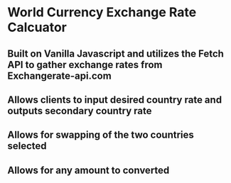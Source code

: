# World Currency Exchange Rate Calcuator
## Built on Vanilla Javascript and utilizes the Fetch API to gather exchange rates from Exchangerate-api.com 
## Allows clients to input desired country rate and outputs secondary country rate
## Allows for swapping of the two countries selected
## Allows for any amount to converted 
